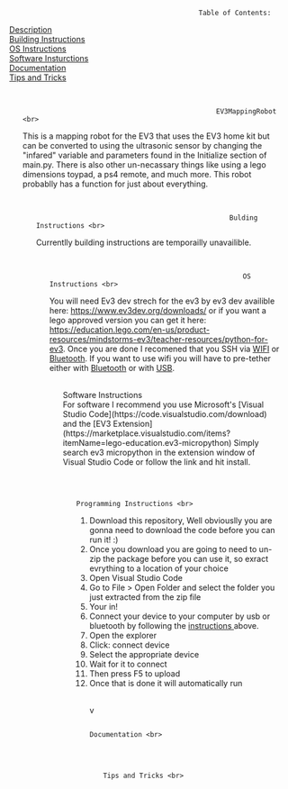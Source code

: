 <ul id="top">

                                                   
                                                   Table of Contents:
<a href="#Description"> Description </a> <br>
<a href="#Building-instructions"> Building Instructions </a> <br>
<a href="#os-instructions"> OS Instructions </a> <br>
<a href="#Software-insturctions"> Software Insturctions </a> <br>
<a href="#Documentation"> Documentation </a> <br>
<a href="#Tips-and-tricks"> Tips and Tricks </a> 

<ul id="Description"> <br>
    
                                                    EV3MappingRobot <br>


  This is a mapping robot for the EV3 that uses the EV3 home kit but can be converted to using the ultrasonic sensor by changing the "infared" variable and parameters found in the Initialize section of main.py. There is also other un-necassary things like using a lego dimensions toypad, a ps4 remote, and much more. This robot probablly has a function for just about everything.
  <ul id="Building-instructions"> <br>
  
                                                    Bulding Instructions <br>
Currentlly building instructions are temporailly unavailible.
<ul id="os-instructions"> <br>
  
  
                                                    OS Instructions <br>
    
You will need Ev3 dev strech for the ev3 by ev3 dev availible here: https://www.ev3dev.org/downloads/ or if you want a lego approved version you can get it here: https://education.lego.com/en-us/product-resources/mindstorms-ev3/teacher-resources/python-for-ev3. Once you are done I recomened that you SSH via [WIFI](https://www.ev3dev.org/docs/tutorials/setting-up-wifi-using-the-command-line/) or [Bluetooth](https://www.ev3dev.org/docs/tutorials/connecting-to-the-internet-via-bluetooth/). If you want to use wifi you will have to pre-tether either with [Bluetooth](https://www.ev3dev.org/docs/tutorials/connecting-to-the-internet-via-bluetooth/) or with [USB](https://www.ev3dev.org/docs/tutorials/connecting-to-the-internet-via-usb/).
<ul id="Software-insturctions"> <br>
                                                     Software Instructions <br>
For software I recommend you use Microsoft's [Visual Studio Code](https://code.visualstudio.com/download) and the [EV3 Extension](https://marketplace.visualstudio.com/items?itemName=lego-education.ev3-micropython) Simply search ev3 micropython in the extension window of Visual Studio Code or follow the link and hit install.
  <ul id="Programming-instructions"> <br>
                                                      
                                                     Programming Instructions <br>
                                                      
1. Download this repository, Well obviouslly you are gonna need to download the code before you can run it! :)
2. Once you download you are going to need to un-zip the package before you can use it, so exract evrything to a location of your choice
3. Open Visual Studio Code
4. Go to File > Open Folder and select the folder you just extracted from the zip file
5. Your in!
6. Connect your device to your computer by usb or bluetooth by following the 
<a href="#os-instructions"> instructions </a> above.
8. Open the explorer
9. Click: connect device
10. Select the appropriate device
11. Wait for it to connect
12. Then press F5 to upload
13. Once that is done it will automatically run
  <ul id="Documentation"> <br>v

                                                     Documentation <br>
   
 <ul id="Tips-and-tricks"> <br>             
    
                                                     Tips and Tricks <br>
